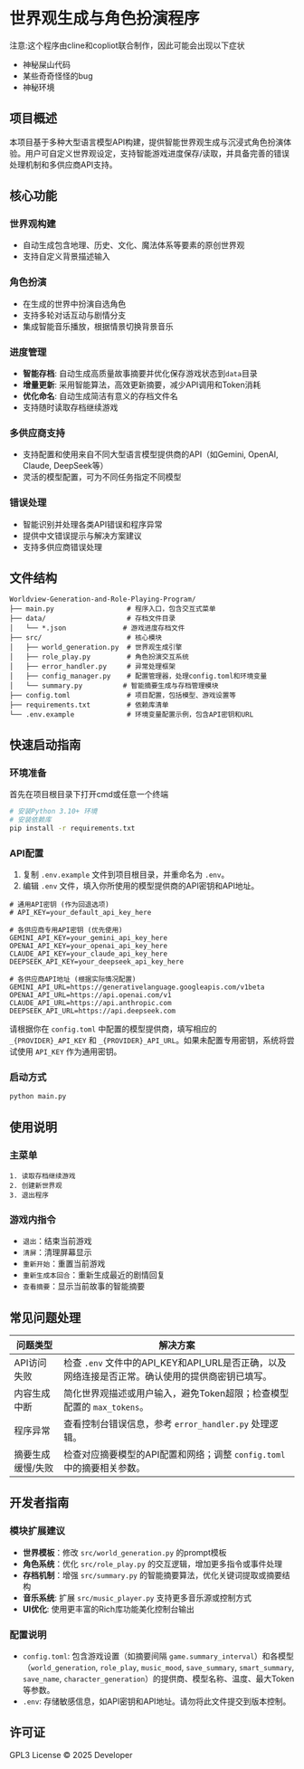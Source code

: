# 世界观生成与角色扮演程序

注意:这个程序由cline和copliot联合制作，因此可能会出现以下症状
- 神秘屎山代码
- 某些奇奇怪怪的bug
- 神秘环境

## 项目概述

本项目基于多种大型语言模型API构建，提供智能世界观生成与沉浸式角色扮演体验。用户可自定义世界观设定，支持智能游戏进度保存/读取，并具备完善的错误处理机制和多供应商API支持。

## 核心功能

### 世界观构建
- 自动生成包含地理、历史、文化、魔法体系等要素的原创世界观
- 支持自定义背景描述输入

### 角色扮演
- 在生成的世界中扮演自选角色
- 支持多轮对话互动与剧情分支
- 集成智能音乐播放，根据情景切换背景音乐

### 进度管理
- **智能存档**: 自动生成高质量故事摘要并优化保存游戏状态到`data`目录
- **增量更新**: 采用智能算法，高效更新摘要，减少API调用和Token消耗
- **优化命名**: 自动生成简洁有意义的存档文件名
- 支持随时读取存档继续游戏

### 多供应商支持
- 支持配置和使用来自不同大型语言模型提供商的API（如Gemini, OpenAI, Claude, DeepSeek等）
- 灵活的模型配置，可为不同任务指定不同模型

### 错误处理
- 智能识别并处理各类API错误和程序异常
- 提供中文错误提示与解决方案建议
- 支持多供应商错误处理

## 文件结构

```
Worldview-Generation-and-Role-Playing-Program/
├── main.py                  # 程序入口，包含交互式菜单
├── data/                    # 存档文件目录
│   └── *.json              # 游戏进度存档文件
├── src/                     # 核心模块
│   ├── world_generation.py  # 世界观生成引擎
│   ├── role_play.py         # 角色扮演交互系统
│   ├── error_handler.py     # 异常处理框架
│   ├── config_manager.py    # 配置管理器，处理config.toml和环境变量
│   └── summary.py          # 智能摘要生成与存档管理模块
├── config.toml              # 项目配置，包括模型、游戏设置等
├── requirements.txt         # 依赖库清单
└── .env.example             # 环境变量配置示例，包含API密钥和URL
```

## 快速启动指南

### 环境准备

首先在项目根目录下打开cmd或任意一个终端

```bash
# 安装Python 3.10+ 环境
# 安装依赖库
pip install -r requirements.txt
```

### API配置

1. 复制 `.env.example` 文件到项目根目录，并重命名为 `.env`。
2. 编辑 `.env` 文件，填入你所使用的模型提供商的API密钥和API地址。

```dotenv
# 通用API密钥 (作为回退选项)
# API_KEY=your_default_api_key_here

# 各供应商专用API密钥 (优先使用)
GEMINI_API_KEY=your_gemini_api_key_here
OPENAI_API_KEY=your_openai_api_key_here
CLAUDE_API_KEY=your_claude_api_key_here
DEEPSEEK_API_KEY=your_deepseek_api_key_here

# 各供应商API地址 (根据实际情况配置)
GEMINI_API_URL=https://generativelanguage.googleapis.com/v1beta
OPENAI_API_URL=https://api.openai.com/v1
CLAUDE_API_URL=https://api.anthropic.com
DEEPSEEK_API_URL=https://api.deepseek.com
```

请根据你在 `config.toml` 中配置的模型提供商，填写相应的 `_{PROVIDER}_API_KEY` 和 `_{PROVIDER}_API_URL`。如果未配置专用密钥，系统将尝试使用 `API_KEY` 作为通用密钥。

### 启动方式

```bash
python main.py
```

## 使用说明

### 主菜单

```
1. 读取存档继续游戏
2. 创建新世界观
3. 退出程序
```

### 游戏内指令

- `退出`：结束当前游戏
- `清屏`：清理屏幕显示
- `重新开始`：重置当前游戏
- `重新生成本回合`：重新生成最近的剧情回复
- `查看摘要`：显示当前故事的智能摘要

## 常见问题处理

| 问题类型           | 解决方案                                     |
|--------------------|----------------------------------------------|
| API访问失败        | 检查 `.env` 文件中的API_KEY和API_URL是否正确，以及网络连接是否正常。确认使用的提供商密钥已填写。 |
| 内容生成中断      | 简化世界观描述或用户输入，避免Token超限；检查模型配置的 `max_tokens`。 |
| 程序异常          | 查看控制台错误信息，参考 `error_handler.py` 处理逻辑。 |
| 摘要生成缓慢/失败 | 检查对应摘要模型的API配置和网络；调整 `config.toml` 中的摘要相关参数。 |

## 开发者指南

### 模块扩展建议

- **世界模板**：修改 `src/world_generation.py` 的prompt模板
- **角色系统**：优化 `src/role_play.py` 的交互逻辑，增加更多指令或事件处理
- **存档机制**：增强 `src/summary.py` 的智能摘要算法，优化关键词提取或摘要结构
- **音乐系统**: 扩展 `src/music_player.py` 支持更多音乐源或控制方式
- **UI优化**: 使用更丰富的Rich库功能美化控制台输出

### 配置说明

- `config.toml`: 包含游戏设置（如摘要间隔 `game.summary_interval`）和各模型（`world_generation`, `role_play`, `music_mood`, `save_summary`, `smart_summary`, `save_name`, `character_generation`）的提供商、模型名称、温度、最大Token等参数。
- `.env`: 存储敏感信息，如API密钥和API地址。请勿将此文件提交到版本控制。

## 许可证

GPL3 License © 2025 Developer
